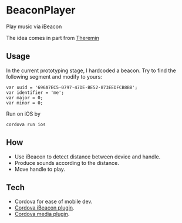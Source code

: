 # BeaconPlayer

Play music via iBeacon

The idea comes in part from [Theremin](http://en.wikipedia.org/wiki/Theremin)

## Usage

In the current prototyping stage, I hardcoded a beacon.
Try to find the following segment and modify to yours:

```
var uuid = '696A7EC5-0797-47DE-BE52-873EEDFCB8BB';
var identifier = 'me';
var major = 0;
var minor = 0;
```

Run on iOS by 

```
cordova run ios
```

## How

   * Use iBeacon to detect distance between device and handle.
   * Produce sounds according to the distance.
   * Move handle to play.

## Tech

   * Cordova for ease of mobile dev.
   * [Cordova iBeacon plugin](https://github.com/petermetz/cordova-plugin-ibeacon).
   * [Cordova media plugin](https://github.com/apache/cordova-plugin-media).



